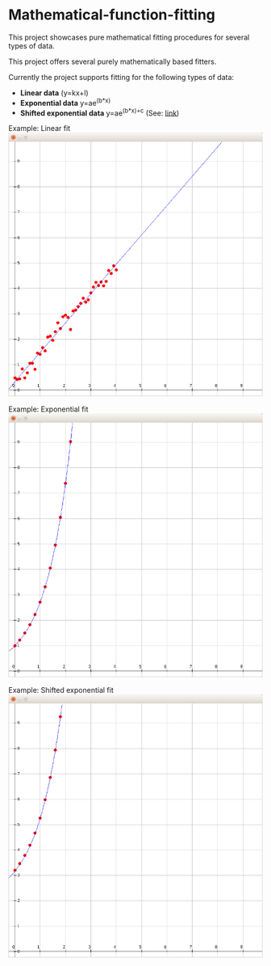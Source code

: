 # Mathematical-function-fitting
This project showcases pure mathematical fitting procedures for several types of data. 

This project offers several purely mathematically based fitters.

Currently the project supports fitting for the following types of data: 
* **Linear data** (y=kx+l)
* **Exponential data** y=ae<sup>(b\*x)</sup>
* **Shifted exponential data** y=ae<sup>(b\*x)+c</sup> (See: [link](https://www.scribd.com/doc/14674814/Regressions-et-equations-integrales))

Example: Linear fit
![Linear fit](images/linear.png)

Example: Exponential fit
![Exponential fit](images/exp.png)

Example: Shifted exponential fit
![Shifted exponential fit](images/exp-shift.png)
